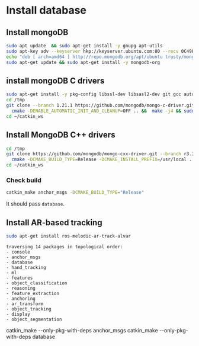 # Install database

## Install mongoDB

``` sh
sudo apt update  && sudo apt-get install -y gnupg apt-utils
sudo apt-key adv --keyserver hkp://keyserver.ubuntu.com:80 --recv 0C49F3730359A14518585931BC711F9BA15703C6
echo "deb [ arch=amd64 ] http://repo.mongodb.org/apt/ubuntu trusty/mongodb-org/3.4 multiverse" | sudo tee /etc/apt/sources.list.d/mongodb-org-3.4.list
sudo apt-get update && sudo apt-get install -y mongodb-org
```

## install mongoDB C drivers
``` sh
sudo apt-get install -y pkg-config libssl-dev libsasl2-dev git gcc automake autoconf libtool cmake build-essential python3
cd /tmp
git clone --branch 1.21.1 https://github.com/mongodb/mongo-c-driver.git && cd mongo-c-driver && mkdir cmake-build && cd cmake-build && \
  cmake -DENABLE_AUTOMATIC_INIT_AND_CLEANUP=OFF .. &&  make -j4 && sudo make install
cd ~/catkin_ws
```

## Install MongoDB C++ drivers
``` sh
cd /tmp
git clone https://github.com/mongodb/mongo-cxx-driver.git --branch r3.3.0 --depth 1 && cd mongo-cxx-driver/build && \
  cmake -DCMAKE_BUILD_TYPE=Release -DCMAKE_INSTALL_PREFIX=/usr/local .. && sudo make EP_mnmlstc_core -j4 && make -j4 && sudo make install
cd ~/catkin_ws
```

### Check build

``` sh
catkin_make anchor_msgs -DCMAKE_BUILD_TYPE="Release"
```

It should pass `database`.

## Install AR-based tracking

``` sh
sudo apt-get install ros-melodic-ar-track-alvar
```

```
traversing 14 packages in topological order:
- console
- anchor_msgs
- database
- hand_tracking
- ml
- features
- object_classification
- reasoning
- feature_extraction
- anchoring
- ar_transform
- object_tracking
- display
- object_segmentation
```

catkin_make --only-pkg-with-deps anchor_msgs
catkin_make --only-pkg-with-deps database
